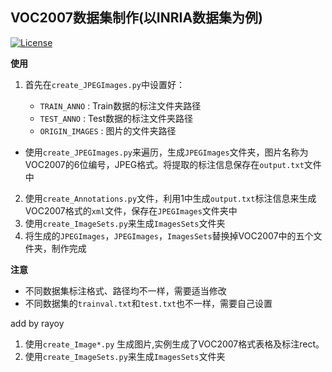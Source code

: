 ## VOC2007数据集制作(以INRIA数据集为例)

[![License](https://img.shields.io/badge/license-MIT-blue.svg)](LICENSE)

**使用**

1. 首先在`create_JPEGImages.py`中设置好：

    * `TRAIN_ANNO` : Train数据的标注文件夹路径 
    * `TEST_ANNO` : Test数据的标注文件夹路径 
    * `ORIGIN_IMAGES` : 图片的文件夹路径 

* 使用`create_JPEGImages.py`来遍历，生成`JPEGImages`文件夹，图片名称为VOC2007的6位编号，JPEG格式。将提取的标注信息保存在`output.txt`文件中

2. 使用`create_Annotations.py`文件，利用1中生成`output.txt`标注信息来生成VOC2007格式的`xml`文件，保存在`JPEGImages`文件夹中
3. 使用`create_ImageSets.py`来生成`ImagesSets`文件夹
4. 将生成的`JPEGImages`，`JPEGImages`，`ImagesSets`替换掉VOC2007中的五个文件夹，制作完成


**注意**

* 不同数据集标注格式、路径均不一样，需要适当修改
* 不同数据集的`trainval.txt`和`test.txt`也不一样，需要自己设置


add by rayoy
1. 使用`create_Image*.py` 生成图片,实例生成了VOC2007格式表格及标注rect。
2. 使用`create_ImageSets.py`来生成`ImagesSets`文件夹
